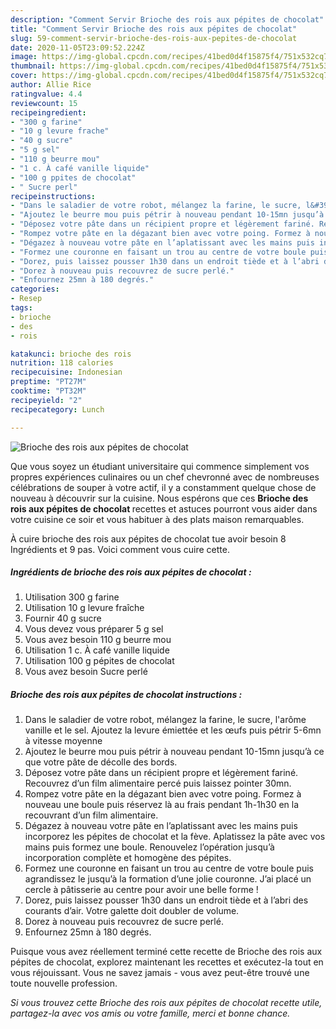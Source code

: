 ```yaml
---
description: "Comment Servir Brioche des rois aux pépites de chocolat"
title: "Comment Servir Brioche des rois aux pépites de chocolat"
slug: 59-comment-servir-brioche-des-rois-aux-pepites-de-chocolat
date: 2020-11-05T23:09:52.224Z
image: https://img-global.cpcdn.com/recipes/41bed0d4f15875f4/751x532cq70/brioche-des-rois-aux-pepites-de-chocolat-photo-principale-de-la-recette.jpg
thumbnail: https://img-global.cpcdn.com/recipes/41bed0d4f15875f4/751x532cq70/brioche-des-rois-aux-pepites-de-chocolat-photo-principale-de-la-recette.jpg
cover: https://img-global.cpcdn.com/recipes/41bed0d4f15875f4/751x532cq70/brioche-des-rois-aux-pepites-de-chocolat-photo-principale-de-la-recette.jpg
author: Allie Rice
ratingvalue: 4.4
reviewcount: 15
recipeingredient:
- "300 g farine"
- "10 g levure frache"
- "40 g sucre"
- "5 g sel"
- "110 g beurre mou"
- "1 c. À café vanille liquide"
- "100 g ppites de chocolat"
- " Sucre perl"
recipeinstructions:
- "Dans le saladier de votre robot, mélangez la farine, le sucre, l&#39;arôme vanille et le sel. Ajoutez la levure émiettée et les œufs puis pétrir 5-6mn à vitesse moyenne"
- "Ajoutez le beurre mou puis pétrir à nouveau pendant 10-15mn jusqu’à ce que votre pâte de décolle des bords."
- "Déposez votre pâte dans un récipient propre et légèrement fariné. Recouvrez d’un film alimentaire percé puis laissez pointer 30mn."
- "Rompez votre pâte en la dégazant bien avec votre poing. Formez à nouveau une boule puis réservez là au frais pendant 1h-1h30 en la recouvrant d’un film alimentaire."
- "Dégazez à nouveau votre pâte en l’aplatissant avec les mains puis incorporez les pépites de chocolat et la fève. Aplatissez la pâte avec vos mains puis formez une boule. Renouvelez l’opération jusqu’à incorporation complète et homogène des pépites."
- "Formez une couronne en faisant un trou au centre de votre boule puis agrandissez le jusqu’à la formation d’une jolie couronne. J’ai placé un cercle à pâtisserie au centre pour avoir une belle forme !"
- "Dorez, puis laissez pousser 1h30 dans un endroit tiède et à l’abri des courants d’air. Votre galette doit doubler de volume."
- "Dorez à nouveau puis recouvrez de sucre perlé."
- "Enfournez 25mn à 180 degrés."
categories:
- Resep
tags:
- brioche
- des
- rois

katakunci: brioche des rois 
nutrition: 118 calories
recipecuisine: Indonesian
preptime: "PT27M"
cooktime: "PT32M"
recipeyield: "2"
recipecategory: Lunch

---
```



![Brioche des rois aux pépites de chocolat](https://img-global.cpcdn.com/recipes/41bed0d4f15875f4/751x532cq70/brioche-des-rois-aux-pepites-de-chocolat-photo-principale-de-la-recette.jpg)

Que vous soyez un étudiant universitaire qui commence simplement vos propres expériences culinaires ou un chef chevronné avec de nombreuses célébrations de souper à votre actif, il y a constamment quelque chose de nouveau à découvrir sur la cuisine. Nous espérons que ces <strong> Brioche des rois aux pépites de chocolat </strong> recettes et astuces pourront vous aider dans votre cuisine ce soir et vous habituer à des plats maison remarquables.

<!--inarticleads1-->

À cuire brioche des rois aux pépites de chocolat tue avoir besoin 8 Ingrédients et 9 pas. Voici comment vous cuire cette.

##### Ingrédients de brioche des rois aux pépites de chocolat :

1. Utilisation 300 g farine
1. Utilisation 10 g levure fraîche
1. Fournir 40 g sucre
1. Vous devez vous préparer 5 g sel
1. Vous avez besoin 110 g beurre mou
1. Utilisation 1 c. À café vanille liquide
1. Utilisation 100 g pépites de chocolat
1. Vous avez besoin  Sucre perlé




<!--inarticleads2-->

##### Brioche des rois aux pépites de chocolat instructions :

1. Dans le saladier de votre robot, mélangez la farine, le sucre, l&#39;arôme vanille et le sel. Ajoutez la levure émiettée et les œufs puis pétrir 5-6mn à vitesse moyenne
1. Ajoutez le beurre mou puis pétrir à nouveau pendant 10-15mn jusqu’à ce que votre pâte de décolle des bords.
1. Déposez votre pâte dans un récipient propre et légèrement fariné. Recouvrez d’un film alimentaire percé puis laissez pointer 30mn.
1. Rompez votre pâte en la dégazant bien avec votre poing. Formez à nouveau une boule puis réservez là au frais pendant 1h-1h30 en la recouvrant d’un film alimentaire.
1. Dégazez à nouveau votre pâte en l’aplatissant avec les mains puis incorporez les pépites de chocolat et la fève. Aplatissez la pâte avec vos mains puis formez une boule. Renouvelez l’opération jusqu’à incorporation complète et homogène des pépites.
1. Formez une couronne en faisant un trou au centre de votre boule puis agrandissez le jusqu’à la formation d’une jolie couronne. J’ai placé un cercle à pâtisserie au centre pour avoir une belle forme !
1. Dorez, puis laissez pousser 1h30 dans un endroit tiède et à l’abri des courants d’air. Votre galette doit doubler de volume.
1. Dorez à nouveau puis recouvrez de sucre perlé.
1. Enfournez 25mn à 180 degrés.




<!--inarticleads1-->

<p>
Puisque vous avez réellement terminé cette recette de Brioche des rois aux pépites de chocolat, explorez maintenant les recettes et exécutez-la tout en vous réjouissant. Vous ne savez jamais - vous avez peut-être trouvé une toute nouvelle profession.
</p>

<p>
<i>Si vous trouvez cette Brioche des rois aux pépites de chocolat recette utile, partagez-la avec vos amis ou votre famille, merci et bonne chance.</i>
</p>
